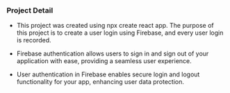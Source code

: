 ### Project Detail

- This project was created using npx create react app. The purpose of this project is to create a user login using Firebase, and every user login is recorded.

- Firebase authentication allows users to sign in and sign out of your application with ease, providing a seamless user experience.

- User authentication in Firebase enables secure login and logout functionality for your app, enhancing user data protection.
